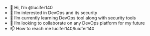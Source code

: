 - 👋 Hi, I’m @lucifer140
- 👀 I’m interested in DevOps and its security
- 🌱 I’m currently learning DevOps tool along with security tools
- 💞️ I’m looking to collaborate on any DevOps platform for my future
- 📫 How to reach me lucifer140/luicfer140

<!---
lucifer140/lucifer140 is a ✨ special ✨ repository because its `README.md` (this file) appears on your GitHub profile.
You can click the Preview link to take a look at your changes.
--->
